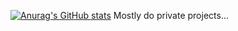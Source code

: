 [![Anurag's GitHub stats](https://github-readme-stats.vercel.app/api?username=N0aW&theme=dark)](https://github.com/anuraghazra/github-readme-stats)
Mostly do private projects...
